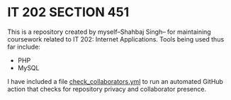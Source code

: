 # IT 202 SECTION 451

This is a repository created by myself–Shahbaj Singh– for maintaining coursework related to IT 202: Internet Applications. Tools being used thus far include:

* PHP
* MySQL

I have included a file [check_collaborators.yml](.github/workflows/check_collaborators.yml) to run an automated GitHub action that checks for repository privacy and collaborator presence.